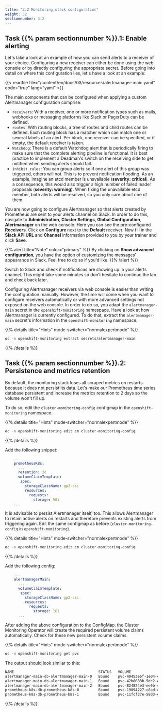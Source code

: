 ```yaml
---
title: "3.2 Monitoring stack configuration"
weight: 32
sectionnumber: 3.2
---
```


## Task {{% param sectionnumber %}}.1: Enable alerting

Let's take a look at an example of how you can send alerts to a receiver of your choice.
Configuring a new receiver can either be done using the web console or by directly configuring the appropriate secret.
Before going into detail on where this configuration lies, let's have a look at an example:

{{< readfile file="/content/en/docs/03/resources/alertmanager-main.yaml" code="true" lang="yaml" >}}

The main components that can be configured when applying a custom Alertmanager configuration comprise:

* `receivers`: With a receiver, one or more notification types such as mails, webhooks or messaging platforms like Slack or PagerDuty can be defined.
* `routes`: With routing blocks, a tree of routes and child routes can be defined. Each routing block has a matcher which can match one or several labels of an alert. Per block, one receiver can be specified, or if empty, the default receiver is taken.
* `Watchdog`: There is a default Watchdog alert that is periodically firing to make sure that the complete alerting pipeline is functional. It is best practice to implement a Deadman's switch on the receiving side to get notified when sending alerts should fail.
* `inhibit_rules`: You can group alerts so if one alert of this group was triggered, others will not. This is to prevent notification flooding. As an example, imagine an etcd member is unavailable (**severity: critical**). As a consequence, this would also trigger a high number of failed leader proposals (**severity: warning**). When fixing the unavailable etcd member, both alerts will be resolved, so you only care about one of them.

You are now going to configure Alertmanager so that alerts created by Prometheus are sent to your alerts channel on Slack.
In order to do this, navigate to **Administration**, **Cluster Settings**, **Global Configuration**, **Alertmanager** on the web console.
Here you can see the pre-configured **Receivers**.
Click on **Configure** next to the **Default** receiver.
Now fill in the **Slack API URL** and **Channel** information provided to you by your trainer and click **Save**.

{{% alert title="Note" color="primary" %}}
By clicking on **Show advanced configuration**, you have the option of customizing the messages' appearance in Slack.
Feel free to do so if you'd like.
{{% /alert %}}

Switch to Slack and check if notifications are showing up in your alerts channel.
This might take some minutes so don't hesitate to continue the lab and check back later.

Configuring Alertmanager receivers via web console is easier than writing the configuration manually.
However, the time will come when you want to configure receivers automatically or with more advanced settings not exposed on the web console.
In order to do so, you adapt the `alertmanager-main` secret in the `openshift-monitoring` namespace.
Have a look at how Alertmanager is currently configured.
To do that, extract the `alertmanager-main` secret's information in the `openshift-monitoring` namespace.

{{% details title="Hints" mode-switcher="normalexpertmode" %}}

```bash
oc -n openshift-monitoring extract secrets/alertmanager-main
```

{{% /details %}}


## Task {{% param sectionnumber %}}.2: Persistence and metrics retention

By default, the monitoring stack loses all scraped metrics on restarts because it does not persist its data.
Let's make our Prometheus time series database persistent and increase the metrics retention to 2 days so the volume won't fill up.

To do so, edit the `cluster-monitoring-config` configmap in the `openshift-monitoring` namespace.

{{% details title="Hints" mode-switcher="normalexpertmode" %}}

```bash
oc -n openshift-monitoring edit cm cluster-monitoring-config
```

{{% /details %}}

Add the following snippet:

```yaml
    ...
    prometheusK8s:
      ...
      retention: 2d
      volumeClaimTemplate:
       spec:
         storageClassName: gp2-csi
         resources:
           requests:
             storage: 5Gi
    ...
```

It is advisable to persist Alertmanager itself, too.
This allows Alertmanager to retain active alerts on restarts and therefore prevents existing alerts from triggering again.
Edit the same configmap as before (`cluster-monitoring-config` in `openshift-monitoring`).

{{% details title="Hints" mode-switcher="normalexpertmode" %}}

```bash
oc -n openshift-monitoring edit cm cluster-monitoring-config
```

{{% /details %}}

Add the following config:

```yaml
    ...
    alertmanagerMain:
      ...
      volumeClaimTemplate:
       spec:
         storageClassName: gp2-csi
         resources:
           requests:
             storage: 1Gi
      ...
```

After adding the above configuration to the ConfigMap, the Cluster Monitoring Operator will create the required persistent volume claims automatically.
Check for these new persistent volume claims.

{{% details title="Hints" mode-switcher="normalexpertmode" %}}

```bash
oc -n openshift-monitoring get pvc
```

The output should look similar to this:

```bash
NAME                                       STATUS   VOLUME                                     CAPACITY   ACCESS MODES   STORAGECLASS   AGE
alertmanager-main-db-alertmanager-main-0   Bound    pvc-49453e5f-1e04-4d00-88cb-cd04528c9700   1Gi        RWO            gp2            5m43s
alertmanager-main-db-alertmanager-main-1   Bound    pvc-42b8083b-5dc2-4218-a8e2-15111e0a87e7   1Gi        RWO            gp2            5m43s
alertmanager-main-db-alertmanager-main-2   Bound    pvc-824824e3-ee0b-49c6-a786-3efd86055acb   1Gi        RWO            gp2            5m42s
prometheus-k8s-db-prometheus-k8s-0         Bound    pvc-19894227-c8ad-4ac3-a793-71a4a409fd23   5Gi        RWO            gp2            6m32s
prometheus-k8s-db-prometheus-k8s-1         Bound    pvc-11fcf37e-5803-41e7-95ae-f2779010b201   5Gi        RWO            gp2            6m32s
```

{{% /details %}}
